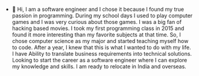 - 👋 Hi, I am a software engineer and I chose it because I found my true passion in programming. During my school days I used to play computer games and I was very curious about those games. I was a big fan of hacking based movies.
I took my first programming class in 2015 and found it more interesting than my favorite subjects at that time. So, I chose computer science as my major and started teaching myself how to code. After a year, I knew that this is what I wanted to do with my life.
I have Ability to translate business requirements into technical solutions. Looking to start the career as a software engineer where I can explore my knowledge and skills. I am ready to relocate in India and overseas.


<!---
kumarshakya6/kumarshakya6 is a ✨ special ✨ repository because its `README.md` (this file) appears on your GitHub profile.
You can click the Preview link to take a look at your changes.
--->
